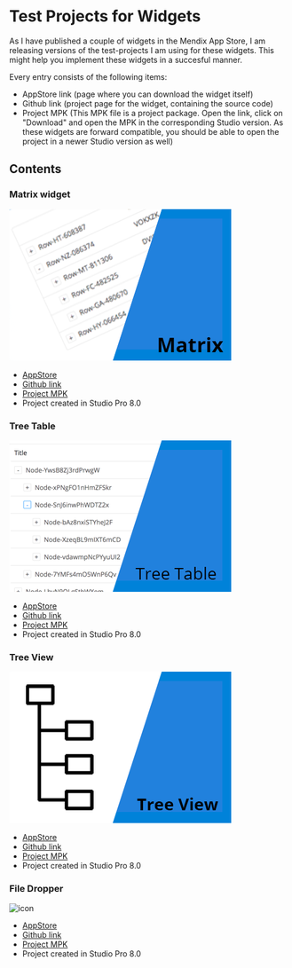 Test Projects for Widgets
===

As I have published a couple of widgets in the Mendix App Store, I am releasing versions of the test-projects I am using for these widgets. This might help you implement these widgets in a succesful manner.

Every entry consists of the following items:

- AppStore link (page where you can download the widget itself)
- Github link (project page for the widget, containing the source code)
- Project MPK (This MPK file is a project package. Open the link, click on "Download" and open the MPK in the corresponding Studio version. As these widgets are forward compatible, you should be able to open the project in a newer Studio version as well)

## Contents

### Matrix widget

![icon](https://raw.githubusercontent.com/JelteMX/mendix-dynamic-table/master/assets/AppStoreIcon.png)
- [AppStore](https://appstore.home.mendix.com/link/app/112555/)
- [Github link](https://github.com/JelteMX/mendix-dynamic-table)
- [Project MPK](/projects/matrix/DynamicTableTest.mpk)
- Project created in Studio Pro 8.0

### Tree Table

![icon](https://raw.githubusercontent.com/JelteMX/mendix-tree-table/master/assets/AppStoreIcon.png)
- [AppStore](https://appstore.home.mendix.com/link/app/111095/)
- [Github link](https://github.com/JelteMX/mendix-tree-table)
- [Project MPK](/projects/treetable/TreeTable.mpk)
- Project created in Studio Pro 8.0

### Tree View

![icon](https://raw.githubusercontent.com/JelteMX/mendix-tree-view/master/assets/AppStoreIcon.png)
- [AppStore](https://appstore.home.mendix.com/link/app/112707/)
- [Github link](https://github.com/JelteMX/mendix-tree-view)
- [Project MPK](/projects/treeview/TreeView.mpk)
- Project created in Studio Pro 8.0

### File Dropper

![icon](https://raw.githubusercontent.com/JelteMX/mendix-file-dropper/master/assets/AppStoreIcon.png)
- [AppStore](https://appstore.home.mendix.com/link/app/111497/)
- [Github link](https://github.com/JelteMX/mendix-file-dropper)
- [Project MPK](/projects/filedropper/FileDropper.mpk)
- Project created in Studio Pro 8.0
